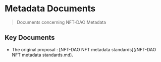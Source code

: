 # Metadata Documents
> Documents concerning NFT-DAO Metadata

## Key Documents

* The original proposal :  [NFT-DAO NFT metadata standards](/NFT-DAO NFT metadata standards.md).
